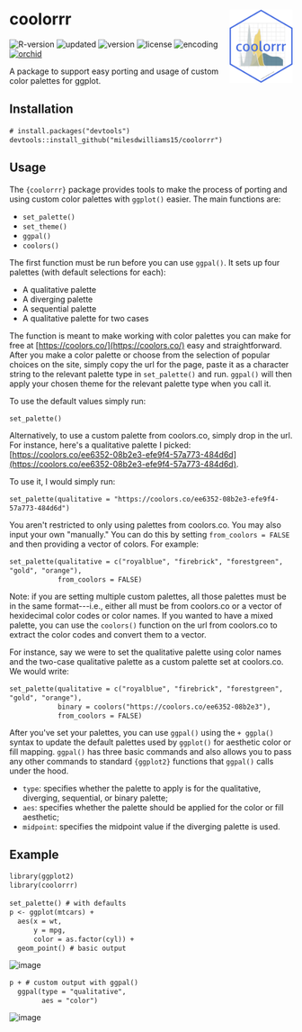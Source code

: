 # coolorrr <img src="inst/logo.png" align="right" height="130" />

![R-version](https://img.shields.io/badge/R%20%3E%3D-3.4.3-brightgreen)
![updated](https://img.shields.io/badge/last%20update-12--17--2022-brightgreen)
![version](https://img.shields.io/badge/version-0.0.1.300-brightgreen)
![license](https://img.shields.io/badge/license-MIT-red)
![encoding](https://img.shields.io/badge/encoding-UTF--8-red)
[![orchid](https://img.shields.io/badge/ORCID-0000--0003--0192--5542-brightgreen)](https://orcid.org/0000-0003-0192-5542)

A package to support easy porting and usage of custom color palettes for ggplot.

## Installation

```
# install.packages("devtools")
devtools::install_github("milesdwilliams15/coolorrr")
```

## Usage

The `{coolorrr}` package provides tools to make the process of porting and using custom color palettes with `ggplot()` easier. The main functions are:

  - `set_palette()`
  - `set_theme()`
  - `ggpal()`
  - `coolors()`
  
The first function must be run before you can use `ggpal()`. It sets up four palettes (with default selections for each):

  - A qualitative palette
  - A diverging palette
  - A sequential palette
  - A qualitative palette for two cases
  
The function is meant to make working with color palettes you can make for free at [https://coolors.co/](https://coolors.co/) easy and straightforward. After you make a color palette or choose from the selection of popular choices on the site, simply copy the url for the page, paste it as a character string to the relevant palette type in `set_palette()` and run. `ggpal()` will then apply your chosen theme for the relevant palette type when you call it.

To use the default values simply run:

```
set_palette()
```

Alternatively, to use a custom palette from coolors.co, simply drop in the url. For instance, here's a qualitative palette I picked: [https://coolors.co/ee6352-08b2e3-efe9f4-57a773-484d6d](https://coolors.co/ee6352-08b2e3-efe9f4-57a773-484d6d).

To use it, I would simply run:

```
set_palette(qualitative = "https://coolors.co/ee6352-08b2e3-efe9f4-57a773-484d6d")
```

You aren't restricted to only using palettes from coolors.co. You may also input your own "manually." You can do this by setting `from_coolors = FALSE` and then providing a vector of colors. For example:

```
set_palette(qualitative = c("royalblue", "firebrick", "forestgreen", "gold", "orange"),
            from_coolors = FALSE)
```

Note: if you are setting multiple custom palettes, all those palettes must be in the same format---i.e., either all must be from coolors.co or a vector of hexidecimal color codes or color names. If you wanted to have a mixed palette, you can use the `coolors()` function on the url from coolors.co to extract the color codes and convert them to a vector. 

For instance, say we were to set the qualitative palette using color names and the two-case qualitative palette as a custom palette set at coolors.co. We would write:

```
set_palette(qualitative = c("royalblue", "firebrick", "forestgreen", "gold", "orange"),
            binary = coolors("https://coolors.co/ee6352-08b2e3"),
            from_coolors = FALSE)
```

After you've set your palettes, you can use `ggpal()` using the `+ ggpla()` syntax to update the default palettes used by `ggplot()` for aesthetic color or fill mapping. `ggpal()` has three basic commands and also allows you to pass any other commands to standard `{ggplot2}` functions that `ggpal()` calls under the hood.

  - `type`: specifies whether the palette to apply is for the qualitative, diverging, sequential, or binary palette;
  - `aes`: specifies whether the palette should be applied for the color or fill aesthetic;
  - `midpoint`: specifies the midpoint value if the diverging palette is used.

## Example

```
library(ggplot2)
library(coolorrr)

set_palette() # with defaults
p <- ggplot(mtcars) +
  aes(x = wt,
      y = mpg,
      color = as.factor(cyl)) +
  geom_point() # basic output
```

![image](https://user-images.githubusercontent.com/23504082/193629762-de378e56-1395-4cb6-9422-59ce82d18dda.png)

```
p + # custom output with ggpal()
  ggpal(type = "qualitative",
        aes = "color")
```

![image](https://user-images.githubusercontent.com/23504082/193629482-62f1283c-05b5-4394-8cc4-5a92a8cb73b2.png)

